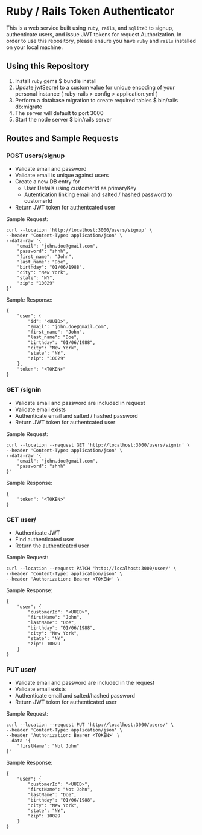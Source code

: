 # Ruby / Rails Token Authenticator

This is a web service built using `ruby`, `rails`, and `sqlite3` to signup, authenticate users, and issue JWT tokens for request Authorization. In order to use this repository, please ensure you have `ruby` and `rails` installed on your local machine.

## Using this Repository 
1. Install `ruby` gems $ bundle install
2. Update jwtSecret to a custom value for unique encoding of your personal instance ( ruby-rails > config > application.yml )
3. Perform a database migration to create required tables $ bin/rails db:migrate
3. The server will default to port 3000
4. Start the node server $ bin/rails server

## Routes and Sample Requests 

### POST users/signup
- Validate email and password
- Validate email is unique against users
- Create a new DB entry for
   - User Details using customerId as primaryKey
   - Autentication linking email and salted / hashed password to customerId
- Return JWT token for authentcated user

Sample Request:
```
curl --location 'http://localhost:3000/users/signup' \
--header 'Content-Type: application/json' \
--data-raw '{
    "email": "john.doe@gmail.com",
    "password": "shhh",
    "first_name": "John",
    "last_name": "Doe",
    "birthday": "01/06/1988",
    "city": "New York",
    "state": "NY",
    "zip": "10029"
}'
```

Sample Response:
```
{
    "user": {
        "id": "<UUID>",
        "email": "john.doe@gmail.com",
        "first_name": "John",
        "last_name": "Doe",
        "birthday": "01/06/1988",
        "city": "New York",
        "state": "NY",
        "zip": "10029"
    },
    "token": "<TOKEN>"
}
```

### GET /signin
- Validate email and password are included in request
- Validate email exists
- Authenticate email and salted / hashed password
- Return JWT token for authentcated user

Sample Request:
```
curl --location --request GET 'http://localhost:3000/users/signin' \
--header 'Content-Type: application/json' \
--data-raw '{
    "email": "john.doe@gmail.com",
    "password": "shhh"
}'
```

Sample Response:
```
{
    "token": "<TOKEN>"
}
```

### GET user/
- Authenticate JWT
- Find authenticated user
- Return the authenticated user

Sample Request:
```
curl --location --request PATCH 'http://localhost:3000/user/' \
--header 'Content-Type: application/json' \
--header 'Authorization: Bearer <TOKEN>' \
```

Sample Response:
```
{
    "user": {
        "customerId": "<UUID>",
        "firstName": "John",
        "lastName": "Doe",
        "birthday": "01/06/1988",
        "city": "New York",
        "state": "NY",
        "zip": 10029
    }
}
```

### PUT user/
- Validate email and password are included in the request
- Validate email exists
- Authenticate email and salted/hashed password
- Return JWT token for authenticated user

Sample Request:
```
curl --location --request PUT 'http://localhost:3000/users/' \
--header 'Content-Type: application/json' \
--header 'Authorization: Bearer <TOKEN>' \
--data '{
    "firstName": "Not John"
}'
```

Sample Response:
```
{
    "user": {
        "customerId": "<UUID>",
        "firstName": "Not John",
        "lastName": "Doe",
        "birthday": "01/06/1988",
        "city": "New York",
        "state": "NY",
        "zip": 10029
    }
}
```
